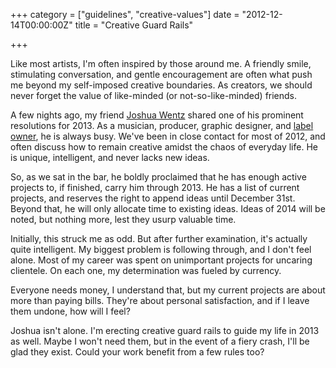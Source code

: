 +++
category = ["guidelines", "creative-values"]
date = "2012-12-14T00:00:00Z"
title = "Creative Guard Rails"

+++

Like most artists, I'm often inspired by those around me. A friendly smile, stimulating conversation, and gentle encouragement are often what push me beyond my self-imposed creative boundaries. As creators, we should never forget the value of like-minded (or not-so-like-minded) friends.

A few nights ago, my friend [Joshua Wentz](http://joshuawentz.com) shared one of his prominent resolutions for 2013. As a musician, producer, graphic designer, and [label owner](http://sidedownaudio.com), he is always busy. We've been in close contact for most of 2012, and often discuss how to remain creative amidst the chaos of everyday life. He is unique, intelligent, and never lacks new ideas.

So, as we sat in the bar, he boldly proclaimed that he has enough active projects to, if finished, carry him through 2013. He has a list of current projects, and reserves the right to append ideas until December 31st. Beyond that, he will only allocate time to existing ideas. Ideas of 2014 will be noted, but nothing more, lest they usurp valuable time.

Initially, this struck me as odd. But after further examination, it's actually quite intelligent. My biggest problem is following through, and I don't feel alone. Most of my career was spent on unimportant projects for uncaring clientele. On each one, my determination was fueled by currency.

Everyone needs money, I understand that, but my current projects are about more than paying bills. They're about personal satisfaction, and if I leave them undone, how will I feel?

Joshua isn't alone. I'm erecting creative guard rails to guide my life in 2013 as well. Maybe I won't need them, but in the event of a fiery crash, I'll be glad they exist. Could your work benefit from a few rules too?
